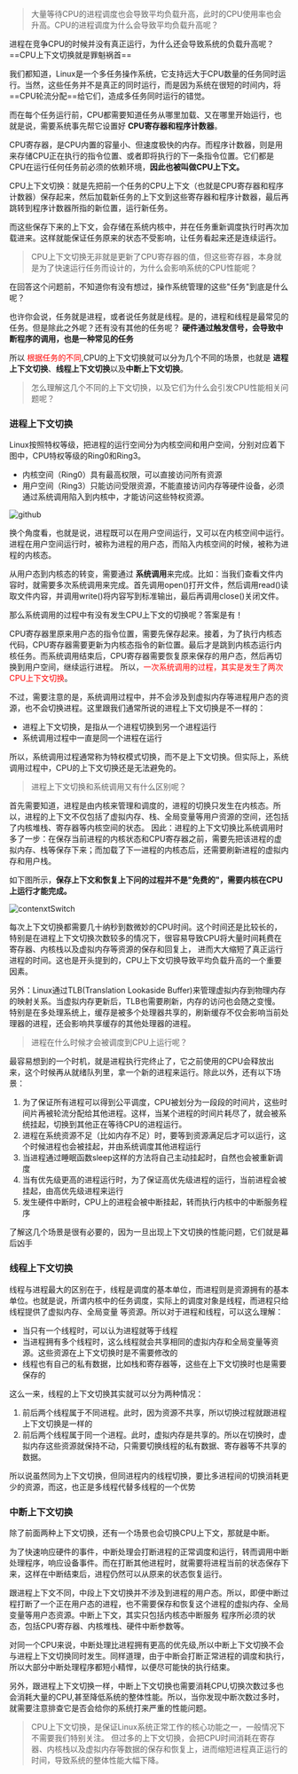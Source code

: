 > 大量等待CPU的进程调度也会导致平均负载升高，此时的CPU使用率也会升高。CPU的进程调度为什么会导致平均负载升高呢？

进程在竞争CPU的时候并没有真正运行，为什么还会导致系统的负载升高呢？==CPU上下文切换就是罪魁祸首==

我们都知道，Linux是一个多任务操作系统，它支持远大于CPU数量的任务同时运行。当然，这些任务并不是真正的同时运行，而是因为系统在很短的时间内，将==CPU轮流分配==给它们，造成多任务同时运行的错觉。

而在每个任务运行前，CPU都需要知道任务从哪里加载、又在哪里开始运行，也就是说，需要系统事先帮它设置好 **CPU寄存器和程序计数器**。

CPU寄存器，是CPU内置的容量小、但速度极快的内存。而程序计数器，则是用来存储CPU正在执行的指令位置、或者即将执行的下一条指令位置。它们都是CPU在运行任何任务前必须的依赖环境，**因此也被叫做CPU上下文。**

CPU上下文切换：就是先把前一个任务的CPU上下文（也就是CPU寄存器和程序计数器）保存起来，然后加载新任务的上下文到这些寄存器和程序计数器，最后再跳转到程序计数器所指的新位置，运行新任务。

而这些保存下来的上下文，会存储在系统内核中，并在任务重新调度执行时再次加载进来。这样就能保证任务原来的状态不受影响，让任务看起来还是连续运行。

> CPU上下文切换无非就是更新了CPU寄存器的值，但这些寄存器，本身就是为了快速运行任务而设计的，为什么会影响系统的CPU性能呢？

在回答这个问题前，不知道你有没有想过，操作系统管理的这些"任务"到底是什么呢？

也许你会说，任务就是进程，或者说任务就是线程。是的，进程和线程是最常见的任务。但是除此之外呢？还有没有其他的任务呢？ **硬件通过触发信号，会导致中断程序的调用，也是一种常见的任务**

所以 <font color=red >根据任务的不同</font>,CPU的上下文切换就可以分为几个不同的场景，也就是 **进程上下文切换**、**线程上下文切换**以及**中断上下文切换**。

>怎么理解这几个不同的上下文切换，以及它们为什么会引发CPU性能相关问题呢？

### 进程上下文切换
Linux按照特权等级，把进程的运行空间分为内核空间和用户空间，分别对应着下图中，CPU特权等级的Ring0和Ring3。
- 内核空间（Ring0）具有最高权限，可以直接访问所有资源
- 用户空间（Ring3）只能访问受限资源，不能直接访问内存等硬件设备，必须通过系统调用陷入到内核中，才能访问这些特权资源。

![github](https://upload.cc/i1/2018/11/28/gnEYIw.png "github")

换个角度看，也就是说，进程既可以在用户空间运行，又可以在内核空间中运行。进程在用户空间运行时，被称为进程的用户态，而陷入内核空间的时候，被称为进程的内核态。

从用户态到内核态的转变，需要通过 **系统调用**来完成。比如：当我们查看文件内容时，就需要多次系统调用来完成。首先调用open()打开文件，然后调用read()读取文件内容，并调用write()将内容写到标准输出，最后再调用close()关闭文件。

那么系统调用的过程中有没有发生CPU上下文的切换呢？答案是有！

CPU寄存器里原来用户态的指令位置，需要先保存起来。接着，为了执行内核态代码，CPU寄存器需要更新为内核态指令的新位置。最后才是跳到内核态运行内核任务。而系统调用结束后，CPU寄存器需要恢复原来保存的用户态，然后再切换到用户空间，继续运行进程。
所以，<font color=red >一次系统调用的过程，其实是发生了两次CPU上下文切换</font>。

不过，需要注意的是，系统调用过程中，并不会涉及到虚拟内存等进程用户态的资源，也不会切换进程。这里跟我们通常所说的进程上下文切换是不一样的：
- 进程上下文切换，是指从一个进程切换到另一个进程运行
- 系统调用过程中一直是同一个进程在运行

所以，系统调用过程通常称为特权模式切换，而不是上下文切换。但实际上，系统调用过程中，CPU的上下文切换还是无法避免的。

>进程上下文切换和系统调用又有什么区别呢？

首先需要知道，进程是由内核来管理和调度的，进程的切换只发生在内核态。所以，进程的上下文不仅包括了虚拟内存、栈、全局变量等用户资源的空间，还包括了内核堆栈、寄存器等内核空间的状态。
因此：进程的上下文切换比系统调用时多了一步：在保存当前进程的内核状态和CPU寄存器之前，需要先把该进程的虚拟内存、栈等保存下来；而加载了下一进程的内核态后，还需要刷新进程的虚拟内存和用户栈。

如下图所示，**保存上下文和恢复上下问的过程并不是"免费的"，需要内核在CPU上运行才能完成。**

![contenxtSwitch](https://upload.cc/i1/2018/11/28/aZSwFi.png "contenxtSwitch")

每次上下文切换都需要几十纳秒到数微妙的CPU时间。这个时间还是比较长的，特别是在进程上下文切换次数较多的情况下，很容易导致CPU将大量时间耗费在寄存器、内核栈以及虚拟内存等资源的保存和回复上，
进而大大缩短了真正运行进程的时间。这也是开头提到的，CPU上下文切换导致平均负载升高的一个重要因素。

另外：Linux通过TLB(Translation Lookaside Buffer)来管理虚拟内存到物理内存的映射关系。当虚拟内存更新后，TLB也需要刷新，内存的访问也会随之变慢。
特别是在多处理系统上，缓存是被多个处理器共享的，刷新缓存不仅会影响当前处理器的进程，还会影响共享缓存的其他处理器的进程。

> 进程在什么时候才会被调度到CPU上运行呢？

最容易想到的一个时机，就是进程执行完终止了，它之前使用的CPU会释放出来，这个时候再从就绪队列里，拿一个新的进程来运行。除此以外，还有以下场景：
1. 为了保证所有进程可以得到公平调度，CPU被划分为一段段的时间片，这些时间片再被轮流分配给其他进程。这样，当某个进程的时间片耗尽了，就会被系统挂起，切换到其他正在等待CPU的进程运行。
2. 进程在系统资源不足（比如内存不足）时，要等到资源满足后才可以运行，这个时候进程也会被挂起，并由系统调度其他进程运行
3. 当进程通过睡眠函数sleep这样的方法将自己主动挂起时，自然也会被重新调度
4. 当有优先级更高的进程运行时，为了保证高优先级进程的运行，当前进程会被挂起，由高优先级进程来运行
5. 发生硬件中断时，CPU上的进程会被中断挂起，转而执行内核中的中断服务程序

了解这几个场景是很有必要的，因为一旦出现上下文切换的性能问题，它们就是幕后凶手

### 线程上下文切换
线程与进程最大的区别在于，线程是调度的基本单位，而进程则是资源拥有的基本单位。也就是说，所谓内核中的任务调度，实际上的调度对象是线程，而进程只给线程提供了虚拟内存、全局变量
等资源。所以对于进程和线程，可以这么理解：
- 当只有一个线程时，可以认为进程就等于线程
- 当进程拥有多个线程时，这么线程就会共享相同的虚拟内存和全局变量等资源。这些资源在上下文切换时是不需要修改的
- 线程也有自己的私有数据，比如栈和寄存器等，这些在上下文切换时也是需要保存的

这么一来，线程的上下文切换其实就可以分为两种情况：
1. 前后两个线程属于不同进程。此时，因为资源不共享，所以切换过程就跟进程上下文切换是一样的
2. 前后两个线程属于同一个进程。此时，虚拟内存是共享的。所以在切换时，虚拟内存这些资源就保持不动，只需要切换线程的私有数据、寄存器等不共享的数据。

所以说虽然同为上下文切换，但同进程内的线程切换，要比多进程间的切换消耗更少的资源，而这，也正是多线程代替多线程的一个优势

### 中断上下文切换
除了前面两种上下文切换，还有一个场景也会切换CPU上下文，那就是中断。

为了快速响应硬件的事件，中断处理会打断进程的正常调度和运行，转而调用中断处理程序，响应设备事件。而在打断其他进程时，就需要将进程当前的状态保存下来，这样在中断结束后，进程仍然可以从原来的状态恢复运行。

跟进程上下文不同，中段上下文切换并不涉及到进程的用户态。所以，即便中断过程打断了一个正在用户态的进程，也不需要保存和恢复这个进程的虚拟内存、全局变量等用户态资源。中断上下文，其实只包括内核态中断服务
程序所必须的状态，包括CPU寄存器、内核堆栈、硬件中断参数等。

对同一个CPU来说，中断处理比进程拥有更高的优先级,所以中断上下文切换不会与进程上下文切换同时发生。同样道理，由于中断会打断正常进程的调度和执行，所以大部分中断处理程序都短小精悍，以便尽可能快的执行结束。

另外，跟进程上下文切换一样，中断上下文切换也需要消耗CPU,切换次数过多也会消耗大量的CPU,甚至降低系统的整体性能。所以，当你发现中断次数过多时，就需要注意排查它是否会给你的系统打来严重的性能问题。

>CPU上下文切换，是保证Linux系统正常工作的核心功能之一，一般情况下不需要我们特别关注。
但过多的上下文切换，会把CPU时间消耗在寄存器、内核栈以及虚拟内存等数据的保存和恢复上，进而缩短进程真正运行的时间，导致系统的整体性能大幅下降。

